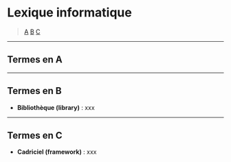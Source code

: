# Lexique informatique

> [A](#termes-en-a) [B](#termes-en-b) [C](#termes-en-c)

---

## Termes en A

---

## Termes en B

+ **Bibliothèque (library)** : xxx

---

## Termes en C

+ **Cadriciel (framework)** : xxx
